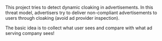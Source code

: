 This project tries to detect dynamic cloaking in advertisements. In this threat model, advertisers try to deliver non-compliant advertisements to users through cloaking (avoid ad provider inspection).

The basic idea is to collect what user sees and compare with what ad serving company sees!